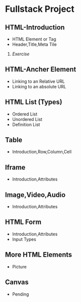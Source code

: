 # Fullstack Project

## HTML-Introduction
* HTML Element or Tag
* Header,Title,Meta Tile
1. *Exercise*

## HTML-Ancher Element
* Linking to an Relative URL
* Linking to an absolute URL

## HTML List (Types)
* Ordered List
* Unordered List
* Definition List
## Table
* Introduction,Row,Column,Cell
## Iframe
* Introduction,Attributes
## Image,Video,Audio
* Introduction,Attributes
## HTML Form
* Introduction,Attributes
* Input Types
## More HTML Elements
* Picture
## Canvas
* Pending